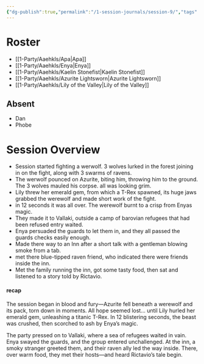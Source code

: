 ```yaml
---
{"dg-publish":true,"permalink":"/1-session-journals/session-9/","tags":["journal"]}
---
```



# Roster 
- [[1-Party/Aaehkls/Apa\|Apa]]
- [[1-Party/Aaehkls/Enya\|Enya]]
- [[1-Party/Aaehkls/Kaelin Stonefist\|Kaelin Stonefist]]
- [[1-Party/Aaehkls/Azurite Lightsworn\|Azurite Lightsworn]]
- [[1-Party/Aaehkls/Lily of the Valley\|Lily of the Valley]]

## Absent
- Dan 
- Phobe 

# Session Overview
- Session started fighting a werwolf. 3 wolves lurked in the forest joining in on the fight, along with 3 swarms of ravens. 
- The werwolf pounced on Azurite, biting him, throwing him to the ground. The 3 wolves mauled his corpse. all was looking grim.
- Lily threw her emerald gem, from which a T-Rex spawned, its huge jaws grabbed the werewolf and made short work of the fight. 
- in 12 seconds it was all over. The werewolf burnt to a crisp from Enyas magic. 
- They made it to Vallaki, outside a camp of barovian refugees that had been refused entry waited. 
- Enya persuaded the guards to let them in, and they all passed the guards checks easily enough. 
- Made there way to an Inn after a short talk with a gentleman blowing smoke from a tab. 
- met there blue-tipped raven friend, who indicated there were friends inside the inn. 
- Met the family running the inn, got some tasty food, then sat and listened to a story told by Rictavio.

#### recap 
The session began in blood and fury—Azurite fell beneath a werewolf and its pack, torn down in moments. All hope seemed lost… until Lily hurled her emerald gem, unleashing a titanic T-Rex. In 12 blistering seconds, the beast was crushed, then scorched to ash by Enya’s magic.

The party pressed on to Vallaki, where a sea of refugees waited in vain. Enya swayed the guards, and the group entered unchallenged. At the inn, a smoky stranger greeted them, and their raven ally led the way inside. There, over warm food, they met their hosts—and heard Rictavio’s tale begin.